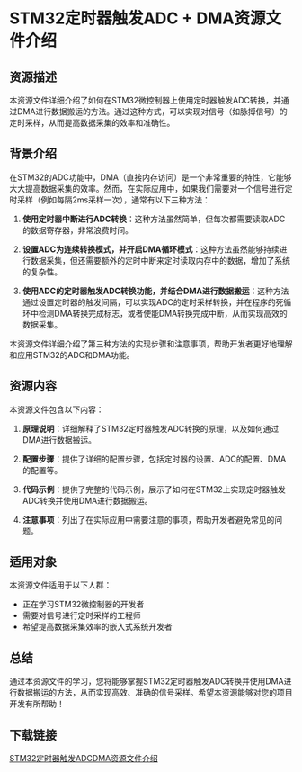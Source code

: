 # STM32定时器触发ADC + DMA资源文件介绍

## 资源描述

本资源文件详细介绍了如何在STM32微控制器上使用定时器触发ADC转换，并通过DMA进行数据搬运的方法。通过这种方式，可以实现对信号（如脉搏信号）的定时采样，从而提高数据采集的效率和准确性。

## 背景介绍

在STM32的ADC功能中，DMA（直接内存访问）是一个非常重要的特性，它能够大大提高数据采集的效率。然而，在实际应用中，如果我们需要对一个信号进行定时采样（例如每隔2ms采样一次），通常有以下三种方法：

1. **使用定时器中断进行ADC转换**：这种方法虽然简单，但每次都需要读取ADC的数据寄存器，非常浪费时间。

2. **设置ADC为连续转换模式，并开启DMA循环模式**：这种方法虽然能够持续进行数据采集，但还需要额外的定时中断来定时读取内存中的数据，增加了系统的复杂性。

3. **使用ADC的定时器触发ADC转换功能，并结合DMA进行数据搬运**：这种方法通过设置定时器的触发间隔，可以实现ADC的定时采样转换，并在程序的死循环中检测DMA转换完成标志，或者使能DMA转换完成中断，从而实现高效的数据采集。

本资源文件详细介绍了第三种方法的实现步骤和注意事项，帮助开发者更好地理解和应用STM32的ADC和DMA功能。

## 资源内容

本资源文件包含以下内容：

1. **原理说明**：详细解释了STM32定时器触发ADC转换的原理，以及如何通过DMA进行数据搬运。

2. **配置步骤**：提供了详细的配置步骤，包括定时器的设置、ADC的配置、DMA的配置等。

3. **代码示例**：提供了完整的代码示例，展示了如何在STM32上实现定时器触发ADC转换并使用DMA进行数据搬运。

4. **注意事项**：列出了在实际应用中需要注意的事项，帮助开发者避免常见的问题。

## 适用对象

本资源文件适用于以下人群：

- 正在学习STM32微控制器的开发者
- 需要对信号进行定时采样的工程师
- 希望提高数据采集效率的嵌入式系统开发者

## 总结

通过本资源文件的学习，您将能够掌握STM32定时器触发ADC转换并使用DMA进行数据搬运的方法，从而实现高效、准确的信号采样。希望本资源能够对您的项目开发有所帮助！

## 下载链接

[STM32定时器触发ADCDMA资源文件介绍](https://pan.quark.cn/s/39980e93f868)